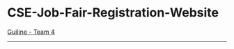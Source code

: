 # CSE-Job-Fair-Registration-Website

[Guiline - Team 4](https://docs.google.com/document/d/1mvcyd-_ahr-28YucegpjYOSqbavowkrmISoAU2z1eEc/edit)


---------------------------------------------------------------

